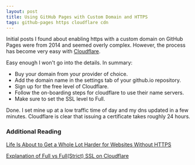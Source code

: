 ```yaml
---
layout: post
title: Using GitHub Pages with Custom Domain and HTTPS
tags: github-pages https cloudflare cdn
---
```


Initial posts I found about enabling https with a custom domain on GitHub Pages were from 2014 and seemed overly complex. However, the process has become very easy with [Cloudflare](https://www.cloudflare.com "cloudflare.com - Homepage").

Easy enough I won't go into the details. In summary:

-   Buy your domain from your provider of choice.
-   Add the domain name in the settings tab of your github.io repository.
-   Sign up for the free level of Cloudflare.
-   Follow the on-boarding steps for cloudflare to use their name servers.
-   Make sure to set the SSL level to Full.

Done. I set mine up at a low traffic time of day and my dns updated in a few minutes.  Cloudflare is clear that issuing a certificate takes roughly 24 hours. 

### Additional Reading

[Life Is About to Get a Whole Lot Harder for Websites Without HTTPS](https://www.troyhunt.com/life-is-about-to-get-harder-for-websites-without-https/ "TroyHunt.com - Life Is About to Get...")

[Explanation of Full vs Full(Strict) SSL on Cloudflare](https://www.troyhunt.com/cloudflare-ssl-and-unhealthy-security-absolutism/ "TroyHunt.com - CloudFlare, SSL and unhealthy security absolutism")
